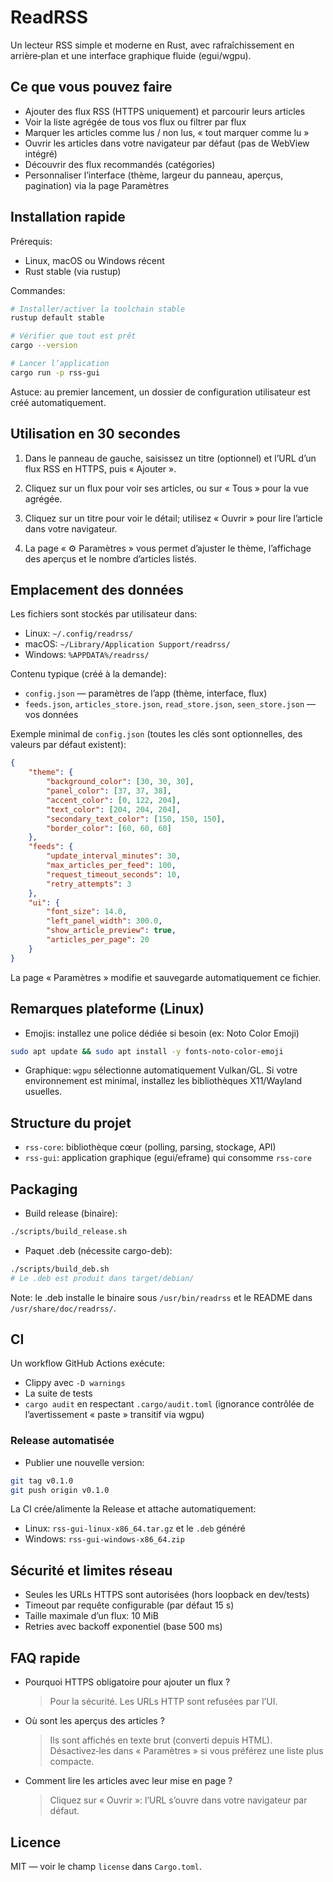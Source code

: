 # ReadRSS

Un lecteur RSS simple et moderne en Rust, avec rafraîchissement en arrière‑plan et une interface graphique fluide (egui/wgpu).

## Ce que vous pouvez faire

- Ajouter des flux RSS (HTTPS uniquement) et parcourir leurs articles
- Voir la liste agrégée de tous vos flux ou filtrer par flux
- Marquer les articles comme lus / non lus, « tout marquer comme lu »
- Ouvrir les articles dans votre navigateur par défaut (pas de WebView intégré)
- Découvrir des flux recommandés (catégories)
- Personnaliser l’interface (thème, largeur du panneau, aperçus, pagination) via la page Paramètres

## Installation rapide

Prérequis:
- Linux, macOS ou Windows récent
- Rust stable (via rustup)

Commandes:

```bash
# Installer/activer la toolchain stable
rustup default stable

# Vérifier que tout est prêt
cargo --version

# Lancer l’application
cargo run -p rss-gui
```

Astuce: au premier lancement, un dossier de configuration utilisateur est créé automatiquement.

## Utilisation en 30 secondes

1) Dans le panneau de gauche, saisissez un titre (optionnel) et l’URL d’un flux RSS en HTTPS, puis « Ajouter ».

2) Cliquez sur un flux pour voir ses articles, ou sur « Tous » pour la vue agrégée.

3) Cliquez sur un titre pour voir le détail; utilisez « Ouvrir » pour lire l’article dans votre navigateur.

4) La page « ⚙️ Paramètres » vous permet d’ajuster le thème, l’affichage des aperçus et le nombre d’articles listés.

## Emplacement des données

Les fichiers sont stockés par utilisateur dans:

- Linux: `~/.config/readrss/`
- macOS: `~/Library/Application Support/readrss/`
- Windows: `%APPDATA%/readrss/`

Contenu typique (créé à la demande):
- `config.json` — paramètres de l’app (thème, interface, flux)
- `feeds.json`, `articles_store.json`, `read_store.json`, `seen_store.json` — vos données

Exemple minimal de `config.json` (toutes les clés sont optionnelles, des valeurs par défaut existent):

```json
{
	"theme": {
		"background_color": [30, 30, 30],
		"panel_color": [37, 37, 38],
		"accent_color": [0, 122, 204],
		"text_color": [204, 204, 204],
		"secondary_text_color": [150, 150, 150],
		"border_color": [60, 60, 60]
	},
	"feeds": {
		"update_interval_minutes": 30,
		"max_articles_per_feed": 100,
		"request_timeout_seconds": 10,
		"retry_attempts": 3
	},
	"ui": {
		"font_size": 14.0,
		"left_panel_width": 300.0,
		"show_article_preview": true,
		"articles_per_page": 20
	}
}
```

La page « Paramètres » modifie et sauvegarde automatiquement ce fichier.

## Remarques plateforme (Linux)

- Emojis: installez une police dédiée si besoin (ex: Noto Color Emoji)

```bash
sudo apt update && sudo apt install -y fonts-noto-color-emoji
```

- Graphique: `wgpu` sélectionne automatiquement Vulkan/GL. Si votre environnement est minimal, installez les bibliothèques X11/Wayland usuelles.

## Structure du projet

- `rss-core`: bibliothèque cœur (polling, parsing, stockage, API)
- `rss-gui`: application graphique (egui/eframe) qui consomme `rss-core`

## Packaging

- Build release (binaire):

```bash
./scripts/build_release.sh
```

- Paquet .deb (nécessite cargo-deb):

```bash
./scripts/build_deb.sh
# Le .deb est produit dans target/debian/
```

Note: le .deb installe le binaire sous `/usr/bin/readrss` et le README dans `/usr/share/doc/readrss/`.

## CI

Un workflow GitHub Actions exécute:
- Clippy avec `-D warnings`
- La suite de tests
- `cargo audit` en respectant `.cargo/audit.toml` (ignorance contrôlée de l’avertissement « paste » transitif via wgpu)

### Release automatisée

- Publier une nouvelle version:

```bash
git tag v0.1.0
git push origin v0.1.0
```

La CI crée/alimente la Release et attache automatiquement:
- Linux: `rss-gui-linux-x86_64.tar.gz` et le `.deb` généré
- Windows: `rss-gui-windows-x86_64.zip`

## Sécurité et limites réseau

- Seules les URLs HTTPS sont autorisées (hors loopback en dev/tests)
- Timeout par requête configurable (par défaut 15 s)
- Taille maximale d’un flux: 10 MiB
- Retries avec backoff exponentiel (base 500 ms)

## FAQ rapide

- Pourquoi HTTPS obligatoire pour ajouter un flux ?
	> Pour la sécurité. Les URLs HTTP sont refusées par l’UI.

- Où sont les aperçus des articles ?
	> Ils sont affichés en texte brut (converti depuis HTML). Désactivez‑les dans « Paramètres » si vous préférez une liste plus compacte.

- Comment lire les articles avec leur mise en page ?
	> Cliquez sur « Ouvrir »: l’URL s’ouvre dans votre navigateur par défaut.

## Licence

MIT — voir le champ `license` dans `Cargo.toml`.